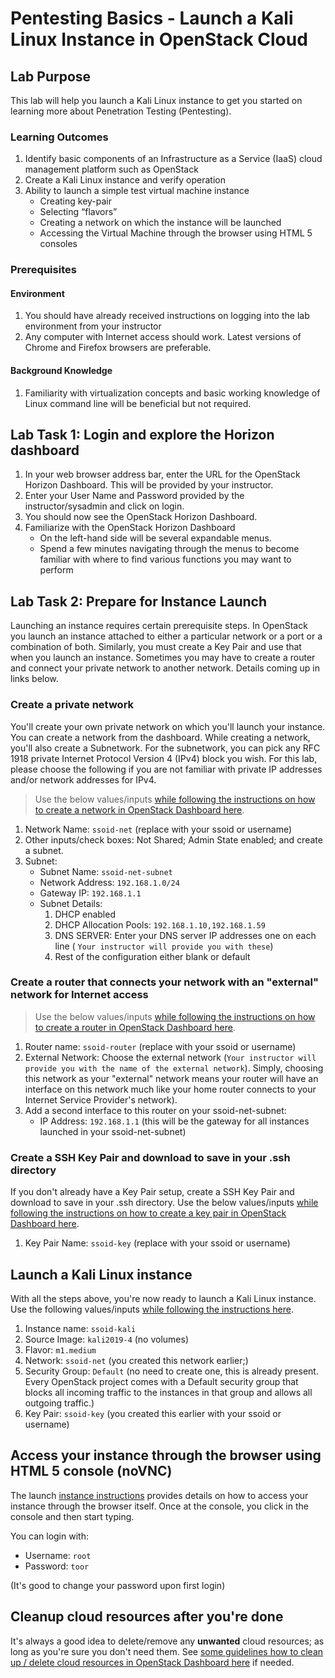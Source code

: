 # Pentesting Basics - Launch a Kali Linux Instance in OpenStack Cloud

## Lab Purpose

This lab will help you launch a Kali Linux instance to get you started on learning more about Penetration Testing (Pentesting).

### Learning Outcomes

1. Identify basic components of an Infrastructure as a Service (IaaS) cloud management platform such as OpenStack
2. Create a Kali Linux instance and verify operation
3. Ability to launch a simple test virtual machine instance
   * Creating key-pair
   * Selecting “flavors”
   * Creating a network on which the instance will be launched
   * Accessing the Virtual Machine through the browser using HTML 5 consoles

### Prerequisites

#### Environment

1. You should have already received instructions on logging into the lab environment from your instructor
2. Any computer with Internet access should work. Latest versions of Chrome and Firefox browsers are preferable.

#### Background Knowledge

1. Familiarity with virtualization concepts and basic working knowledge of Linux command line will be beneficial but not required.

## Lab Task 1: Login and explore the Horizon dashboard

1. In your web browser address bar, enter the URL for the OpenStack Horizon Dashboard.  This will be provided by your instructor.
2. Enter your User Name and Password provided by the instructor/sysadmin and click on login.
3. You should now see the OpenStack Horizon Dashboard.
4. Familiarize with the OpenStack Horizon Dashboard
   * On the left-hand side will be several expandable menus.
   * Spend a few minutes navigating through the menus to become familiar with where to find various functions you may want to perform

## Lab Task 2: Prepare for Instance Launch

Launching an instance requires certain prerequisite steps. In OpenStack you launch an instance attached to either a particular network or a port or a combination of both. Similarly, you must create a Key Pair and use that when you launch an instance. Sometimes you may have to create a router and connect your private network to another network. Details coming up in links below.

### Create a private network

You'll create your own private network on which you'll launch your instance. You can create a network from the dashboard. While creating a network, you'll also create a Subnetwork. For the subnetwork, you can pick any RFC 1918 private Internet Protocol Version 4 (IPv4) block you wish. For this lab, please choose the following if you are not familiar with private IP addresses and/or network addresses for IPv4.

>Use the below values/inputs [while following the instructions on how to create a network in OpenStack Dashboard here](../../tasks/openstack/create-network.md).

1. Network Name: `ssoid-net` (replace with your ssoid or username)
2. Other inputs/check boxes: Not Shared; Admin State enabled; and create a subnet.
3. Subnet:
   * Subnet Name: `ssoid-net-subnet`
   * Network Address: `192.168.1.0/24`
   * Gateway IP: `192.168.1.1`
   * Subnet Details:
      1. DHCP enabled
      2. DHCP Allocation Pools: `192.168.1.10,192.168.1.59`
      3. DNS SERVER: Enter your DNS server IP addresses one on each line ( `Your instructor will provide you with these`)
      4. Rest of the configuration either blank or default

### Create a router that connects your network with an "external" network for Internet access

>Use the below values/inputs [while following the instructions on how to create a router in OpenStack Dashboard here](../../tasks/openstack/create-router.md).

1. Router name: `ssoid-router` (replace with your ssoid or username)
2. External Network: Choose the external network (`Your instructor will provide you with the name of the external network`). Simply, choosing this network as your "external" network means your router will have an interface on this network much like your home router connects to your Internet Service Provider's network).
3. Add a second interface to this router on your ssoid-net-subnet:
   * IP Address: `192.168.1.1` (this will be the gateway for all instances launched in your ssoid-net-subnet)

### Create a SSH Key Pair and download to save in your .ssh directory

If you don't already have a Key Pair setup, create a SSH Key Pair and download to save in your .ssh directory. Use the below values/inputs [while following the instructions on how to create a key pair in OpenStack Dashboard here](../../tasks/openstack/create-key-pair.md).

1. Key Pair Name: `ssoid-key` (replace with your ssoid or username)

## Launch a Kali Linux instance

With all the steps above, you're now ready to launch a Kali Linux instance. Use the following values/inputs [while following the instructions here](../../tasks/openstack/launch-kali-instance.md).

1. Instance name: `ssoid-kali`
2. Source Image: `kali2019-4` (no volumes)
3. Flavor: `m1.medium`
4. Network: `ssoid-net` (you created this network earlier;)
5. Security Group: `Default` (no need to create one, this is already present. Every OpenStack project comes with a Default security group that blocks all incoming traffic to the instances in that group and allows all outgoing traffic.)
6. Key Pair: `ssoid-key` (you created this earlier with your ssoid or username)

## Access your instance through the browser using HTML 5 console (noVNC)

The launch [instance instructions](../../tasks/openstack/launch-kali-instance.md#accessing-your-kali-linux-instance-through-the-browser-console) provides details on how to access your instance through the browser itself. Once at the console, you click in the console and then start typing.

You can login with:

* Username: `root`
* Password: `toor`

(It's good to change your password upon first login)

## Cleanup cloud resources after you're done

It's always a good idea to delete/remove any **unwanted** cloud resources; as long as you're sure you don't need them. See [some guidelines how to clean up / delete cloud resources in OpenStack Dashboard here](../../tasks/openstack/clean-up-resources.md) if needed.
